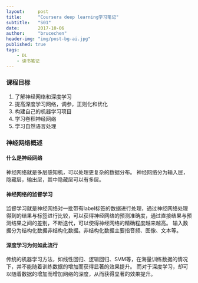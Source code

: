 ```yaml
---
layout:     post
title:      "Coursera deep learning学习笔记"
subtitle:   "S01"
date:       2017-10-06
author:     "brucechen"
header-img: "img/post-bg-ai.jpg"
published: true
tags:
    - DL
    - 读书笔记
---
```


### 课程目标
1. 了解神经网络和深度学习
2. 提高深度学习网络，调参，正则化和优化
3. 构建自己的机器学习项目
4. 学习卷积神经网络
5. 学习自然语言处理

### 神经网络概述

#### 什么是神经网络
神经网络就是多层感知机，可以处理更复杂的数据分布。
神经网络分为输入层，隐藏层，输出层，其中隐藏层可以有多层。

#### 神经网络的监督学习
监督学习就是神经网络对一批带有label标签的数据进行处理，通过神经网络处理得到的结果与标签进行比较，可以获得神经网络的预测准确度，通过直接结果与预测结果之间的差别，不断迭代，可以使得神经网络的精确程度越来越高。
输入数据分为结构化数据非结构化数据。非结构化数据主要指音频、图像、文本等。

#### 深度学习为何如此流行
传统的机器学习方法，如线性回归、逻辑回归、SVM等，在海量训练数据的情况下，并不能随着训练数据的增加而获得显著的效果提升。
而对于深度学习，却可以随着数据的增加而增加网络的深度，从而获得显著的效果提升。